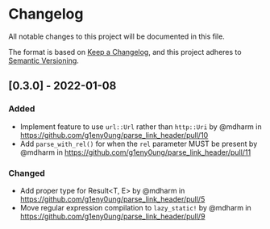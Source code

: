 # Changelog

All notable changes to this project will be documented in this file.

The format is based on [Keep a Changelog](https://keepachangelog.com/en/1.0.0/),
and this project adheres to [Semantic Versioning](https://semver.org/spec/v2.0.0.html).

## [0.3.0] - 2022-01-08

### Added

- Implement feature to use `url::Url` rather than `http::Uri` by @mdharm in <https://github.com/g1eny0ung/parse_link_header/pull/10>
- Add `parse_with_rel()` for when the `rel` parameter MUST be present by @mdharm in <https://github.com/g1eny0ung/parse_link_header/pull/11>

### Changed

- Add proper type for Result<T, E> by @mdharm in <https://github.com/g1eny0ung/parse_link_header/pull/5>
- Move regular expression compilation to `lazy_static!` by @mdharm in <https://github.com/g1eny0ung/parse_link_header/pull/9>
